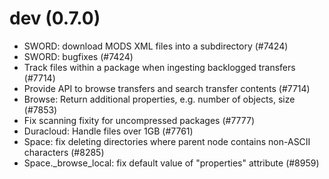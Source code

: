 dev (0.7.0)
===========

* SWORD: download MODS XML files into a subdirectory (#7424)
* SWORD: bugfixes (#7424)
* Track files within a package when ingesting backlogged transfers (#7714)
* Provide API to browse transfers and search transfer contents (#7714)
* Browse: Return additional properties, e.g. number of objects, size (#7853)
* Fix scanning fixity for uncompressed packages (#7777)
* Duracloud: Handle files over 1GB (#7761)
* Space: fix deleting directories where parent node contains non-ASCII characters (#8285)
* Space._browse_local: fix default value of "properties" attribute (#8959)
